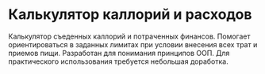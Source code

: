 
# Калькулятор каллорий и расходов

Калькулятор съеденных каллорий и потраченных финансов. Помогает ориентироваться в заданных лимитах при условии внесения всех трат и приемов пищи.
Разработан для понимания принципов ООП. Для практического использования требуется небольшая доработка.

